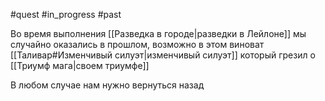 #quest #in_progress #past

Во время выполнения [[Разведка в городе|разведки в Лейлоне]] мы случайно оказались в прошлом, возможно в этом виноват [[Таливар#Изменчивый силуэт|изменчивый силуэт]] который грезил о [[Триумф мага|своем триумфе]]

В любом случае нам нужно вернуться назад
